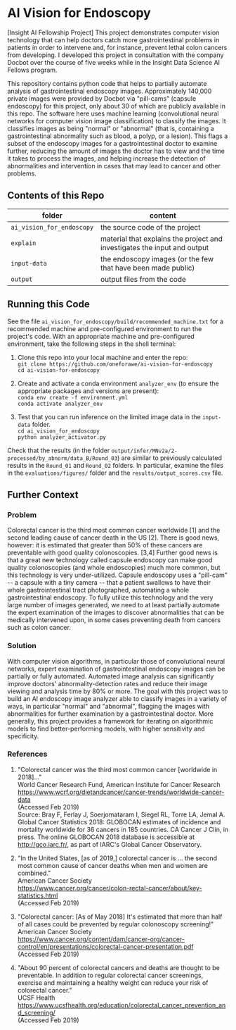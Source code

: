 # AI Vision for Endoscopy
[Insight AI Fellowship Project] This project demonstrates computer vision technology that can help doctors catch more gastrointestinal problems in patients in order to intervene and, for instance, prevent lethal colon cancers from developing.  I developed this project in consultation with the company Docbot over the course of five weeks while in the Insight Data Science AI Fellows program.

This repository contains python code that helps to partially automate analysis of gastrointestinal endoscopy images.  Approximately 140,000 private images were provided by Docbot via "pill-cams" (capsule endoscopy) for this project, only about 30 of which are publicly available in this repo.  The software here uses machine learning (convolutional neural networks for computer vision image classification) to classify the images.  It classifies images as being "normal" or "abnormal" (that is, containing a gastrointestinal abnormality such as blood, a polyp, or a lesion).  This flags a subset of the endoscopy images for a gastrointestinal doctor to examine further, reducing the amount of images the doctor has to view and the time it takes to process the images, and helping increase the detection of abnormalities and intervention in cases that may lead to cancer and other problems.


## Contents of this Repo
|  folder                   | content |
| ------------------------- | ------- |
| `ai_vision_for_endoscopy` | the source code of the project |
| `explain`                 | material that explains the project and investigates the input and output |
| `input-data`              | the endoscopy images (or the few that have been made public) |
| `output`                  | output files from the code |


## Running this Code
See the file `ai_vision_for_endoscopy/build/recommended_machine.txt` for a recommended machine and pre-configured environment to run the project's code.  With an appropriate machine and pre-configured environment, take the following steps in the shell terminal:

1. Clone this repo into your local machine and enter the repo:  
   `git clone https://github.com/oneforawe/ai-vision-for-endoscopy`  
   `cd ai-vision-for-endoscopy`

2. Create and activate a conda environment `analyzer_env` (to ensure the appropriate packages and versions are present):  
   `conda env create -f environment.yml`  
   `conda activate analyzer_env`

3. Test that you can run inference on the limited image data in the `input-data` folder.  
   `cd ai_vision_for_endoscopy`  
   `python analyzer_activator.py`

Check that the results (in the folder `output/infer/MNv2a/2-processed/by_abnorm/data_B/Round_03`) are similar to previously calculated results in the `Round_01` and `Round_02` folders.  In particular, examine the files in the `evaluations/figures/` folder and the `results/output_scores.csv` file.


## Further Context

### Problem
Colorectal cancer is the third most common cancer worldwide [1] and the second leading cause of cancer death in the US [2].  There is good news, however: it is estimated that greater than 50% of these cancers are preventable with good quality colonoscopies. [3,4]  Further good news is that a great new technology called capsule endoscopy can make good quality colonoscopies (and whole endoscopies) much more common, but this technology is very under-utilized.  Capsule endoscopy uses a "pill-cam" -- a capsule with a tiny camera -- that a patient swallows to have their whole gastrointestinal tract photographed, automating a whole gastrointestinal endoscopy.  To fully utilize this technology and the very large number of images generated, we need to at least partially automate the expert examination of the images to discover abnormalities that can be medically intervened upon, in some cases preventing death from cancers such as colon cancer.

### Solution
With computer vision algorithms, in particular those of convolutional neural networks, expert examination of gastrointestinal endoscopy images can be partially or fully automated.  Automated image analysis can significantly improve doctors' abnormality-detection rates and reduce their image viewing and analysis time by 80% or more.  The goal with this project was to build an AI endoscopy image analyzer able to classify images in a variety of ways, in particular "normal" and "abnormal", flagging the images with abnormalities for further examination by a gastrointestinal doctor.  More generally, this project provides a framework for iterating on algorithmic models to find better-performing models, with higher sensitivity and specificity.

### References
1. "Colorectal cancer was the third most common cancer [worldwide in 2018]..."  
   World Cancer Research Fund, American Institute for Cancer Research  
   https://www.wcrf.org/dietandcancer/cancer-trends/worldwide-cancer-data  
   (Accessed Feb 2019)  
   Source: Bray F, Ferlay J, Soerjomataram I, Siegel RL, Torre LA, Jemal A. Global Cancer Statistics 2018: GLOBOCAN estimates of incidence and mortality worldwide for 36 cancers in 185 countries. CA Cancer J Clin, in press. The online GLOBOCAN 2018 database is accessible at http://gco.iarc.fr/, as part of IARC's Global Cancer Observatory.

2. "In the United States, [as of 2019,] colorectal cancer is ... the second most common cause of cancer deaths when men and women are combined."  
   American Cancer Society  
   https://www.cancer.org/cancer/colon-rectal-cancer/about/key-statistics.html  
   (Accessed Feb 2019)

3. "Colorectal cancer: [As of May 2018] It's estimated that more than half of all cases could be prevented by regular colonoscopy screening!"  
   American Cancer Society  
   https://www.cancer.org/content/dam/cancer-org/cancer-control/en/presentations/colorectal-cancer-presentation.pdf  
   (Accessed Feb 2019)

4. "About 90 percent of colorectal cancers and deaths are thought to be preventable.  In addition to regular colorectal cancer screenings, exercise and maintaining a healthy weight can reduce your risk of colorectal cancer."  
   UCSF Health  
   https://www.ucsfhealth.org/education/colorectal_cancer_prevention_and_screening/  
   (Accessed Feb 2019)

